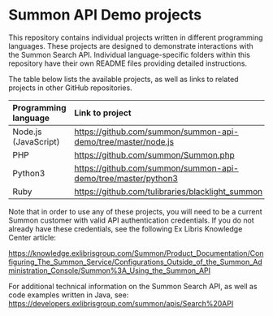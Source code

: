 # Summon API Demo projects

This repository contains individual projects written in different programming languages.  These projects are designed to demonstrate interactions with the Summon Search API.  Individual language-specific folders within this repository have their own README files providing detailed instructions.

The table below lists the available projects, as well as links to related projects in other GitHub repositories.

| Programming language | Link to project |
| :--- | :--- |
| Node.js (JavaScript) | https://github.com/summon/summon-api-demo/tree/master/node.js |
| PHP | https://github.com/summon/Summon.php |
| Python3 | https://github.com/summon/summon-api-demo/tree/master/python3 |
| Ruby | https://github.com/tulibraries/blacklight_summon |


Note that in order to use any of these projects, you will need to be a current Summon customer with valid API authentication credentials. If you do not already have these credentials, see the following Ex Libris Knowledge Center article:

https://knowledge.exlibrisgroup.com/Summon/Product_Documentation/Configuring_The_Summon_Service/Configurations_Outside_of_the_Summon_Administration_Console/Summon%3A_Using_the_Summon_API 

For additional technical information on the Summon Search API, as well as code examples written in Java, see: https://developers.exlibrisgroup.com/summon/apis/Search%20API


